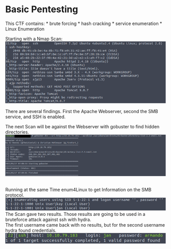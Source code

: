 # Basic Pentesting
This CTF contains:
    * brute forcing 
    * hash cracking 
    * service enumeration
    * Linux Enumeration

Starting with a Nmap Scan:
![nmap scan](Images/ports.PNG)<br>

There are several findings. First the Apache Webserver, second the SMB service, and SSH is enabled. <br>

The next Scan will be against the Webserver with gobuster to find hidden directories.<br>
![gobuster scan](Images/gobuster.png)<br><br>

Running at the same Time enum4Linux to get Information on the SMB protocol.<br>
![enum4linux](Images/enum4linux.PNG)<br>
The Scan gave two results. Those results are going to be used in a bruteforce attack against ssh with hydra.<br>
The first username came back with no results, but for the second username hydra found credentials.<br>
![hydra](Images/hydra.PNG)<br>


